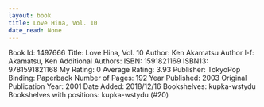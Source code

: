 ```yaml
---
layout: book
title: Love Hina, Vol. 10
date_read: None
---
```


Book Id: 1497666
Title: Love Hina, Vol. 10
Author: Ken Akamatsu
Author l-f: Akamatsu, Ken
Additional Authors: 
ISBN: 1591821169
ISBN13: 9781591821168
My Rating: 0
Average Rating: 3.93
Publisher: TokyoPop
Binding: Paperback
Number of Pages: 192
Year Published: 2003
Original Publication Year: 2001
Date Added: 2018/12/16
Bookshelves: kupka-wstydu
Bookshelves with positions: kupka-wstydu (#20)

